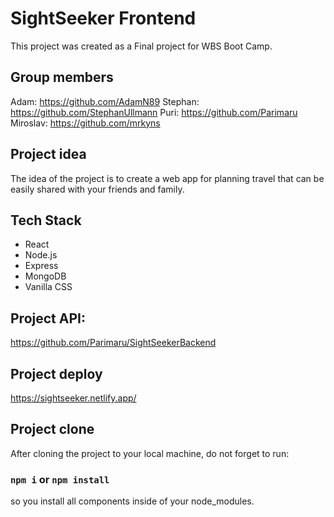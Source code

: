 # SightSeeker Frontend

This project was created as a Final project for WBS Boot Camp.

## Group members

Adam: https://github.com/AdamN89
Stephan: https://github.com/StephanUllmann
Puri: https://github.com/Parimaru
Miroslav: https://github.com/mrkyns

## Project idea

The idea of the project is to create a web app for planning travel that can be easily shared with your friends and family.

## Tech Stack

- React
- Node.js
- Express
- MongoDB
- Vanilla CSS

## Project API:
https://github.com/Parimaru/SightSeekerBackend

## Project deploy
https://sightseeker.netlify.app/

## Project clone

After cloning the project to your local machine, do not forget to run:

### `npm i` or `npm install`

so you install all components inside of your node_modules.


